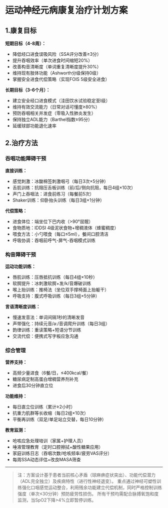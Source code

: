 # 运动神经元病康复治疗计划方案

## 1.康复目标
**短期目标（4-8周）：**
- 降低经口进食误吸风险（SSA评分改善≥3分）
- 提升吞咽效率（单次进食时间缩短20%）
- 改善构音清晰度（单词重复清晰度提升30%）
- 维持现有肢体功能（Ashworth分级保持0级）
- 掌握安全进食代偿策略（实现FOIS 5级安全进食）

**长期目标（3-6个月）：**
- 建立安全经口进食模式（洼田饮水试验稳定至Ⅰ级）
- 维持有效交流能力（日常对话可懂度≥80%）
- 预防吞咽相关并发症（零吸入性肺炎发生）
- 保持独立ADL能力（Barthel指数≥95分）
- 延缓球部功能退化速率

## 2.治疗方法
### 吞咽功能障碍干预
**直接训练：**
- 感觉刺激：冰酸棉签刺激咽弓（每日3次×5分钟）
- 舌肌训练：抗阻压舌板训练（前/后/侧向抗阻，每日4组×10次）
- 声门上吞咽法：进食前练习（每餐前5次）
- Shaker训练：仰卧抬头训练（每日3组×1分钟）

**代偿策略：**
- 进食体位：端坐位下巴内收（>90°屈髋）
- 食物质地：IDDSI 4级泥状食物+增稠液体（蜂蜜稠度）
- 喂食方法：小勺喂食（每口≤5ml），餐间口腔清洁
- 呼吸协调：吞咽前呼气-屏气-吞咽模式训练

### 构音障碍干预
**运动功能训练：**
- 唇肌训练：压唇抵抗训练（每日4组×10秒）
- 软腭提升：冰刺激软腭+发/k/音爆破训练
- 喉上抬训练：推椅法（坐位双手撑椅面上抬躯干）
- 呼吸支持：腹式呼吸训练（每日3组×5分钟）

**言语清晰度训练：**
- 慢速发音法：单词间隔1秒的清晰发音
- 声带强化：持续元音/a:/音调爬升训练（每日3组）
- 韵律训练：重读策略+短语分节训练
- 交流代偿：便携式写字板应急沟通

### 综合管理
**营养支持：**
- 高频少量进食（6餐/日，≤400kcal/餐）
- 糖尿病定制高蛋白增稠营养剂补充
- 进食后30分钟直立位

**功能维持：**
- 每日直立位训练（累计≥2小时）
- 抗重力肌群等长收缩（每日2组×10次）
- 平衡再训练（双足/单足站立交替，每日10分钟）

**教育监测：**
- 呛咳应急处理培训（家属+护理人员）
- 唾液管理教育（定时口腔擦拭+酸性糖果应用）
- 家庭训练日志（吞咽次数/呛咳频率/疲劳VAS评分）
- 每周SSA动态评估+改良MASA筛查

---

> 注：方案设计基于患者当前核心矛盾（球麻痹症状突出）、功能代偿潜力（ADL完全独立）及疾病特性（进行性神经退变）。
> 重点通过神经可塑性训练强化口咽感觉运动整合，利用残余功能建立代偿机制，同时严格控制训练强度（单次≤30分钟）预防疲劳性损伤。
> 所有干预均需配合脉搏氧饱和度监测，当SpO2下降>4%立即暂停训练。